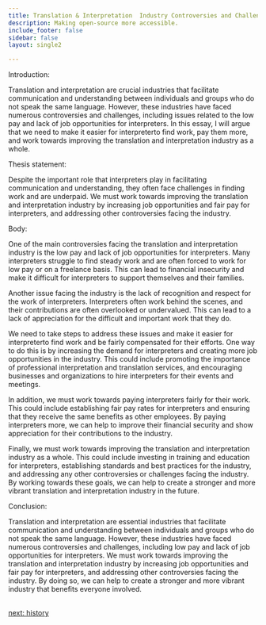```yaml
---
title: Translation & Interpretation  Industry Controversies and Challenges
description: Making open-source more accessible.
include_footer: false
sidebar: false
layout: single2

---
```


<p>
Introduction:

Translation and interpretation are crucial industries that facilitate communication and understanding between individuals and groups who do not speak the same language. However, these industries have faced numerous controversies and challenges, including issues related to the low pay and lack of job opportunities for interpreters. In this essay, I will argue that we need to make it easier for interpreterto find work, pay them more, and work towards improving the translation and interpretation industry as a whole.

Thesis statement:

Despite the important role that interpreters play in facilitating communication and understanding, they often face challenges in finding work and are underpaid. We must work towards improving the translation and interpretation industry by increasing job opportunities and fair pay for interpreters, and addressing other controversies facing the industry.

Body:

One of the main controversies facing the translation and interpretation industry is the low pay and lack of job opportunities for interpreters. Many interpreters struggle to find steady work and are often forced to work for low pay or on a freelance basis. This can lead to financial insecurity and make it difficult for interpreters to support themselves and their families.

Another issue facing the industry is the lack of recognition and respect for the work of interpreters. Interpreters often work behind the scenes, and their contributions are often overlooked or undervalued. This can lead to a lack of appreciation for the difficult and important work that they do.

We need to take steps to address these issues and make it easier for interpreterto find work and be fairly compensated for their efforts. One way to do this is by increasing the demand for interpreters and creating more job opportunities in the industry. This could include promoting the importance of professional interpretation and translation services, and encouraging businesses and organizations to hire interpreters for their events and meetings.

In addition, we must work towards paying interpreters fairly for their work. This could include establishing fair pay rates for interpreters and ensuring that they receive the same benefits as other employees. By paying interpreters more, we can help to improve their financial security and show appreciation for their contributions to the industry.

Finally, we must work towards improving the translation and interpretation industry as a whole. This could include investing in training and education for interpreters, establishing standards and best practices for the industry, and addressing any other controversies or challenges facing the industry. By working towards these goals, we can help to create a stronger and more vibrant translation and interpretation industry in the future.

Conclusion:

Translation and interpretation are essential industries that facilitate communication and understanding between individuals and groups who do not speak the same language. However, these industries have faced numerous controversies and challenges, including low pay and lack of job opportunities for interpreters. We must work towards improving the translation and interpretation industry by increasing job opportunities and fair pay for interpreters, and addressing other controversies facing the industry. By doing so, we can help to create a stronger and more vibrant industry that benefits everyone involved.

<br>
<a href="https://workdojos.com/interpreters/history">next: history</a>
</p>